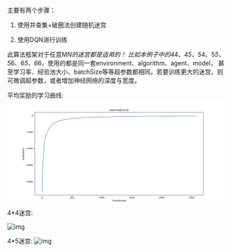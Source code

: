 主要有两个步骤：

1. 使用并查集+破圈法创建随机迷宫

2. 使用DQN进行训练

此算法框架对于任意M*N的迷宫都是适用的！
比如本例子中的4*4、4*5、5*4、5*5、5*6、6*5、6*6，使用的都是同一套environment、algorithm、agent、model，
甚至学习率、经验池大小、batchSize等等超参数都相同。若要训练更大的迷宫，则可微调超参数，或者增加神经网络的深度与宽度。

平均奖励的学习曲线:
![img](/maze_unionFind/log_dir/learningCurve.png) 
4*4迷宫:

![img](/flappy_bird/maze_unionFind/4X4.jpg)    

4*5迷宫:
![img](/flappy_bird/maze_unionFind/4X5.jpg)    

